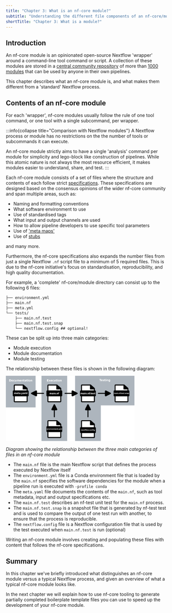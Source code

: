 ```yaml
---
title: "Chapter 3: What is an nf-core module?"
subtitle: "Understanding the different file components of an nf-core/module"
shortTitle: "Chapter 3: What is a module?"
---
```


## Introduction

An nf-core module is an opinionated open-source Nextflow 'wrapper' around a command-line tool command or script.
A collection of these modules are stored in a [central community repository](https://github.com/nf-core/modules) of more than [1000 modules](https://nf-co.re/modules) that can be used by anyone in their own pipelines.

This chapter describes what an nf-core module is, and what makes them different from a 'standard' Nextflow process.

## Contents of an nf-core module

For each 'wrapper', nf-core modules usually follow the rule of one tool command, or one tool with a single subcommand, per wrapper.

:::info{collapse title="Comparison with Nextflow modules"}
A Nextflow process or module has no restrictions on the the number of tools or subcommands it can execute.

An nf-core module strictly aims to have a single 'analysis' command per module for simplicity and lego-block like construction of pipelines.
While this atomic nature is not always the most resource efficient, it makes modules easier to understand, share, and test.
:::

Each nf-core module consists of a set of files where the structure and contents of each follow strict [specifications](https://nf-co.re/docs/guidelines/components/modules).
These specifications are designed based on the consensus opinions of the wider nf-core community and span multiple areas, such as:

- Naming and formatting conventions
- What software environment to use
- Use of standardised tags
- What input and output channels are used
- How to allow pipeline developers to use specific tool parameters
- Use of ['meta maps'](https://nf-co.re/docs/contributing/components/meta_map)
- Use of [stubs](https://www.nextflow.io/docs/latest/process.html#stub)

and many more.

Furthermore, the nf-core specifications also expands the number files from just a single Nextflow `.nf` script file to a minimum of 5 required files.
This is due to the nf-core initiative's focus on standardisation, reproducibility, and high quality documentation.

For example, a 'complete' nf-core/module directory can consist up to the following 6 files:

```tree
├── environment.yml
├── main.nf
├── meta.yml
└── tests/
    ├── main.nf.test
    ├── main.nf.test.snap
    └── nextflow.config ## optional!
```

These can be split up into three main categories:

- Module execution
- Module documentation
- Module testing

The relationship between these files is shown in the following diagram:

<img width=80% alt="Diagram of three main categories of files in an nf-core module. The central 'execution' box includes two files icons, one called main.nf and an arrow pointing into it from a second file icon called 'environment.yml'. In the left 'Documentation' box an arrow points from the previous main.nf to a file in this section called 'meta.yaml'. On the right 'Testing' box, there are three file icons, an icon called 'main.nf.test' with an arrow coming from the execution section's main.nf, an arrow pointing into the main.nf.test icon from another file icon called 'nextflow.config', and an arrow pointing to a final file icon from the 'main.nf.test' to the final icon 'main.nf.test.snap'." src="../../../../../assets/images/tutorials/training/nf-core-module-file-relationship.png">

_Diagram showing the relationship between the three main categories of files in an nf-core module_

- The `main.nf` file is the main Nextflow script that defines the process executed by Nextflow itself
- The `environment.yml` file is a Conda environment file that is loaded by the `main.nf` specifies the software dependencies for the module when a pipeline run is executed with `-profile conda`
- The `meta.yaml` file documents the contents of the `main.nf`, such as tool metadata, input and output specifications etc.
- The `main.nf.test` describes an nf-test unit test for the `main.nf` process.
- The `main.nf.test.snap` is a snapshot file that is generated by nf-test test and is used to compare the output of one test run with another, to ensure that the process is reproducible.
- The `nextflow.config` file is a Nextflow configuration file that is used by the test executed when `main.nf.test` is run (optional)

Writing an nf-core module involves creating and populating these files with content that follows the nf-core specifications.

## Summary

In this chapter we've briefly introduced what distinguishes an nf-core module versus a typical Nextflow process, and given an overview of what a typical nf-core module looks like.

In the next chapter we will explain how to use nf-core tooling to generate partially completed boilerplate template files you can use to speed up the development of your nf-core module.
